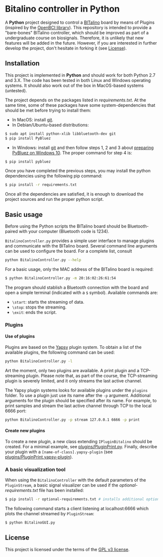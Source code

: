 # Bitalino controller in Python

A **Python** project designed to control a [BITalino](http://bitalino.com/en/community/projects) board by means of Plugins (inspired by the [OpenBCI library](https://github.com/OpenBCI/OpenBCI_Python)). This repository is intended to provide
a "bare-bones" BITalino controller, which should be improved as part of a undergraduate course on biosignals. Therefore, it is unlikely that new features will be added in the future. However, if you are interested in further develop the project, 
don't hesitate in forking it (see [License](#license)).

## Installation
This project is implemented in **Python** and should work for both Python 2.7 and 3.X. The code has been tested in both Linux and Windows operating systems. It should also work out of the box in MacOS-based systems (untested).

The project depends on the packages listed in *requirements.txt*. At the same time, some of these packages have some system-dependencies that should be met before trying to install them: 

* In MacOS: install [git](https://git-scm.com/downloads).
* In Debian/Ubuntu-based distributions: 
```bash
$ sudo apt install python-xlib libbluetooth-dev git
$ pip install PyBluez
```
* In Windows: install [git](https://git-scm.com/downloads) and then follow steps 1, 2 and 3 about [preparing PyBluez on Windows 10](https://github.com/BITalinoWorld/revolution-python-api#prepare-pybluez-installation-on-windows-10). The proper command for step 4 is:
```bash
$ pip install pybluez
```

Once you have completed the previous steps, you may install the python dependencies using the following pip command:
```bash
$ pip install -r requirements.txt
```

Once all the dependencies are satisfied, it is enough to download the project sources and run the proper python script.

## Basic usage
Before using the Python scripts the BITalino board should be Bluetooth-paired with your computer (Bluetooth code is 1234).

```BitalinoController.py``` provides a simple user interface to manage plugins and communicate with the BITalino board. Several command line arguments can be used to configure the board. For a complete list, consult
```bash
python BitalinoController.py --help
```
For a basic usage, only the MAC address of the BITalino board is required:
```bash
$ python BitalinoController.py -m 20:16:02:26:61:54
```
The program should stablish a Bluetooth connection with the board and open a simple terminal (indicated with a ```$``` symbol). Available commands are:
* ```\start```: starts the streaming of data.
* ```\stop```: stops the streaming.
* ```\exit```: ends the script.

### Plugins
#### Use of plugins
Plugins are based on the [Yapsy](http://yapsy.sourceforge.net/) plugin system. To obtain a list of the available plugins, the following command can be used:

```bash
python BitalinoController.py -l
```

Art the moment, only two plugins are available. A print plugin and a TCP-streaming plugin. Please note that, as part of the course, the TCP-streaming plugin is severely limited, and it only streams the last active channel.

The Yapsy plugin systems looks for available plugins under the ```plugins``` folder. To use a plugin just use its name after the ```-p``` argument. Additional arguments
for the plugin should be specified after its name. For example, to print samples and stream the last active channel through TCP to the local 6666 port:

```bash
python BitalinoController.py -p stream 127.0.0.1 6666 -p print
```

#### Create new plugins
To create a new plugin, a new class extending ```IPluginBitalino``` should be created. For a minimal example, see [plugins/PluginPrint.py](plugin/PluginPrint.py). Finally, describe your plugin with a ```[name-of-class].yapsy-plugin``` (see [plugins/PluginPrint.yapsy-plugin](plugins/PluginPrint.yapsy-plugin)).

### A basic visualization tool
When using the ```BitalinoController``` with the default parameters of the ```PluginStream```, a basic signal visualizer can be used if the *optional-requirements.txt* file has been installed:
```bash
$ pip install -r optional-requirements.txt # installs additional optional dependencies
```
The following command starts a client listening at localhost:6666 which plots the channel streamed by ```PluginStream```:
```bash
$ python BitalinoGUI.py 
```

## License

This project is licensed under the terms of the [GPL v3 license](LICENSE).
